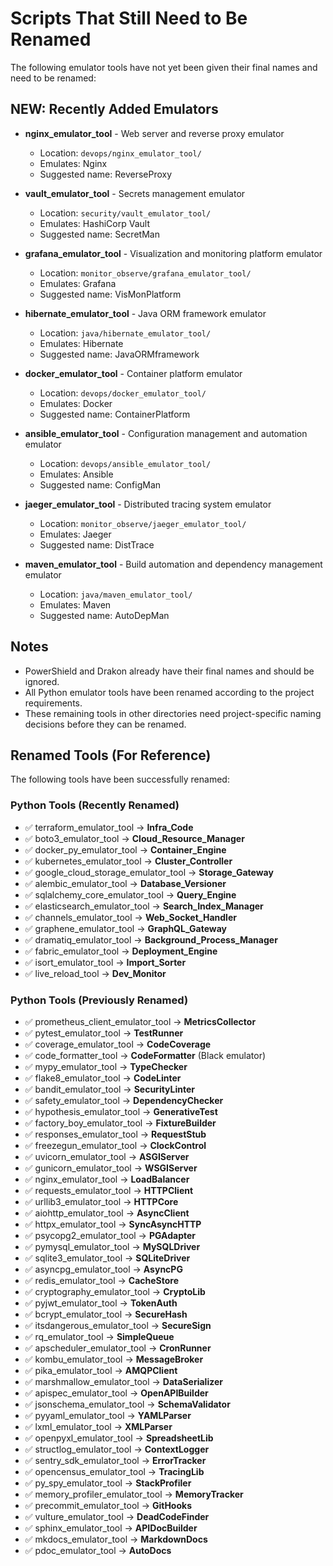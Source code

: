 # Scripts That Still Need to Be Renamed

The following emulator tools have not yet been given their final names and need to be renamed:

## NEW: Recently Added Emulators

- **nginx_emulator_tool** - Web server and reverse proxy emulator
  - Location: `devops/nginx_emulator_tool/`
  - Emulates: Nginx
  - Suggested name: ReverseProxy

- **vault_emulator_tool** - Secrets management emulator
  - Location: `security/vault_emulator_tool/`
  - Emulates: HashiCorp Vault
  - Suggested name: SecretMan

- **grafana_emulator_tool** - Visualization and monitoring platform emulator
  - Location: `monitor_observe/grafana_emulator_tool/`
  - Emulates: Grafana
  - Suggested name: VisMonPlatform

- **hibernate_emulator_tool** - Java ORM framework emulator
  - Location: `java/hibernate_emulator_tool/`
  - Emulates: Hibernate
  - Suggested name: JavaORMframework

- **docker_emulator_tool** - Container platform emulator
  - Location: `devops/docker_emulator_tool/`
  - Emulates: Docker
  - Suggested name: ContainerPlatform

- **ansible_emulator_tool** - Configuration management and automation emulator
  - Location: `devops/ansible_emulator_tool/`
  - Emulates: Ansible
  - Suggested name: ConfigMan

- **jaeger_emulator_tool** - Distributed tracing system emulator
  - Location: `monitor_observe/jaeger_emulator_tool/`
  - Emulates: Jaeger
  - Suggested name: DistTrace

- **maven_emulator_tool** - Build automation and dependency management emulator
  - Location: `java/maven_emulator_tool/`
  - Emulates: Maven
  - Suggested name: AutoDepMan

## Notes

- PowerShield and Drakon already have their final names and should be ignored.
- All Python emulator tools have been renamed according to the project requirements.
- These remaining tools in other directories need project-specific naming decisions before they can be renamed.

## Renamed Tools (For Reference)

The following tools have been successfully renamed:

### Python Tools (Recently Renamed)
- ✅ terraform_emulator_tool → **Infra_Code**
- ✅ boto3_emulator_tool → **Cloud_Resource_Manager**
- ✅ docker_py_emulator_tool → **Container_Engine**
- ✅ kubernetes_emulator_tool → **Cluster_Controller**
- ✅ google_cloud_storage_emulator_tool → **Storage_Gateway**
- ✅ alembic_emulator_tool → **Database_Versioner**
- ✅ sqlalchemy_core_emulator_tool → **Query_Engine**
- ✅ elasticsearch_emulator_tool → **Search_Index_Manager**
- ✅ channels_emulator_tool → **Web_Socket_Handler**
- ✅ graphene_emulator_tool → **GraphQL_Gateway**
- ✅ dramatiq_emulator_tool → **Background_Process_Manager**
- ✅ fabric_emulator_tool → **Deployment_Engine**
- ✅ isort_emulator_tool → **Import_Sorter**
- ✅ live_reload_tool → **Dev_Monitor**

### Python Tools (Previously Renamed)

- ✅ prometheus_client_emulator_tool → **MetricsCollector**
- ✅ pytest_emulator_tool → **TestRunner**
- ✅ coverage_emulator_tool → **CodeCoverage**
- ✅ code_formatter_tool → **CodeFormatter** (Black emulator)
- ✅ mypy_emulator_tool → **TypeChecker**
- ✅ flake8_emulator_tool → **CodeLinter**
- ✅ bandit_emulator_tool → **SecurityLinter**
- ✅ safety_emulator_tool → **DependencyChecker**
- ✅ hypothesis_emulator_tool → **GenerativeTest**
- ✅ factory_boy_emulator_tool → **FixtureBuilder**
- ✅ responses_emulator_tool → **RequestStub**
- ✅ freezegun_emulator_tool → **ClockControl**
- ✅ uvicorn_emulator_tool → **ASGIServer**
- ✅ gunicorn_emulator_tool → **WSGIServer**
- ✅ nginx_emulator_tool → **LoadBalancer**
- ✅ requests_emulator_tool → **HTTPClient**
- ✅ urllib3_emulator_tool → **HTTPCore**
- ✅ aiohttp_emulator_tool → **AsyncClient**
- ✅ httpx_emulator_tool → **SyncAsyncHTTP**
- ✅ psycopg2_emulator_tool → **PGAdapter**
- ✅ pymysql_emulator_tool → **MySQLDriver**
- ✅ sqlite3_emulator_tool → **SQLiteDriver**
- ✅ asyncpg_emulator_tool → **AsyncPG**
- ✅ redis_emulator_tool → **CacheStore**
- ✅ cryptography_emulator_tool → **CryptoLib**
- ✅ pyjwt_emulator_tool → **TokenAuth**
- ✅ bcrypt_emulator_tool → **SecureHash**
- ✅ itsdangerous_emulator_tool → **SecureSign**
- ✅ rq_emulator_tool → **SimpleQueue**
- ✅ apscheduler_emulator_tool → **CronRunner**
- ✅ kombu_emulator_tool → **MessageBroker**
- ✅ pika_emulator_tool → **AMQPClient**
- ✅ marshmallow_emulator_tool → **DataSerializer**
- ✅ apispec_emulator_tool → **OpenAPIBuilder**
- ✅ jsonschema_emulator_tool → **SchemaValidator**
- ✅ pyyaml_emulator_tool → **YAMLParser**
- ✅ lxml_emulator_tool → **XMLParser**
- ✅ openpyxl_emulator_tool → **SpreadsheetLib**
- ✅ structlog_emulator_tool → **ContextLogger**
- ✅ sentry_sdk_emulator_tool → **ErrorTracker**
- ✅ opencensus_emulator_tool → **TracingLib**
- ✅ py_spy_emulator_tool → **StackProfiler**
- ✅ memory_profiler_emulator_tool → **MemoryTracker**
- ✅ precommit_emulator_tool → **GitHooks**
- ✅ vulture_emulator_tool → **DeadCodeFinder**
- ✅ sphinx_emulator_tool → **APIDocBuilder**
- ✅ mkdocs_emulator_tool → **MarkdownDocs**
- ✅ pdoc_emulator_tool → **AutoDocs**
